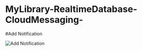 # MyLibrary-RealtimeDatabase-CloudMessaging-

#Add Notification

![Add Notification](https://user-images.githubusercontent.com/94317889/159977814-84dd1e53-2361-41f4-b746-859adae81c1a.jpg)
